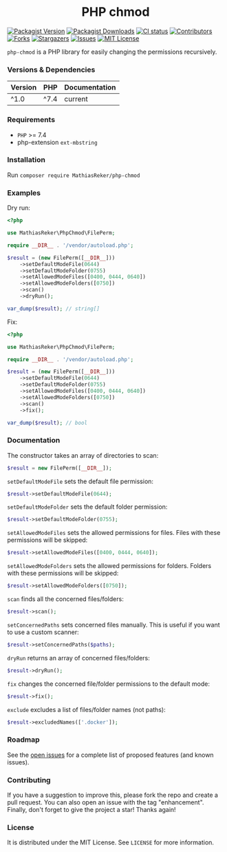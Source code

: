 <h1 align="center">PHP chmod</h1>

[![Packagist Version](https://img.shields.io/packagist/v/MathiasReker/php-chmod.svg)](https://packagist.org/packages/MathiasReker/php-chmod)
[![Packagist Downloads](https://img.shields.io/packagist/dt/MathiasReker/php-chmod.svg?color=%23ff007f)](https://packagist.org/packages/MathiasReker/php-chmod)
[![CI status](https://github.com/MathiasReker/php-chmod/actions/workflows/ci.yml/badge.svg?branch=develop)](https://github.com/MathiasReker/php-chmod/actions/workflows/ci.yml)
[![Contributors](https://img.shields.io/github/contributors/MathiasReker/php-chmod.svg)](https://github.com/MathiasReker/php-chmod/graphs/contributors)
[![Forks](https://img.shields.io/github/forks/MathiasReker/php-chmod.svg)](https://github.com/MathiasReker/php-chmod/network/members)
[![Stargazers](https://img.shields.io/github/stars/MathiasReker/php-chmod.svg)](https://github.com/MathiasReker/php-chmod/stargazers)
[![Issues](https://img.shields.io/github/issues/MathiasReker/php-chmod.svg)](https://github.com/MathiasReker/php-chmod/issues)
[![MIT License](https://img.shields.io/github/license/MathiasReker/php-chmod.svg)](https://github.com/MathiasReker/php-chmod/blob/develop/LICENSE.txt)

`php-chmod` is a PHP library for easily changing the permissions recursively.

### Versions & Dependencies

| Version | PHP  | Documentation |
|---------|------|---------------|
| ^1.0    | ^7.4 | current       |

### Requirements

- `PHP` >= 7.4
- php-extension `ext-mbstring`

### Installation

Run `composer require MathiasReker/php-chmod`

### Examples

Dry run:

```php
<?php

use MathiasReker\PhpChmod\FilePerm;

require __DIR__ . '/vendor/autoload.php';

$result = (new FilePerm([__DIR__]))
    ->setDefaultModeFile(0644)
    ->setDefaultModeFolder(0755)
    ->setAllowedModeFiles([0400, 0444, 0640])
    ->setAllowedModeFolders([0750])
    ->scan()
    ->dryRun();

var_dump($result); // string[]
```

Fix:

```php
<?php

use MathiasReker\PhpChmod\FilePerm;

require __DIR__ . '/vendor/autoload.php';

$result = (new FilePerm([__DIR__]))
    ->setDefaultModeFile(0644)
    ->setDefaultModeFolder(0755)
    ->setAllowedModeFiles([0400, 0444, 0640])
    ->setAllowedModeFolders([0750])
    ->scan()
    ->fix();

var_dump($result); // bool
```

### Documentation

The constructor takes an array of directories to scan:

```php
$result = new FilePerm([__DIR__]);
```

`setDefaultModeFile` sets the default file permission:

```php
$result->setDefaultModeFile(0644);
```

`setDefaultModeFolder` sets the default folder permission:

```php
$result->setDefaultModeFolder(0755);
```

`setAllowedModeFiles` sets the allowed permissions for files. Files with these permissions will be skipped:

```php
$result->setAllowedModeFiles([0400, 0444, 0640]);
```

`setAllowedModeFolders` sets the allowed permissions for folders. Folders with these permissions will be skipped:

```php
$result->setAllowedModeFolders([0750]);
```

`scan` finds all the concerned files/folders:

```php
$result->scan();
```

`setConcernedPaths` sets concerned files manually. This is useful if you want to use a custom scanner:

```php
$result->setConcernedPaths($paths);
```

`dryRun` returns an array of concerned files/folders:

```php
$result->dryRun();
```

`fix` changes the concerned file/folder permissions to the default mode:

```php
$result->fix();
```

`exclude` excludes a list of files/folder names (not paths):

```php
$result->excludedNames(['.docker']);
```

### Roadmap

See the [open issues](https://github.com/MathiasReker/php-chmod/issues) for a complete list of proposed
features (and known
issues).

### Contributing

If you have a suggestion to improve this, please fork the repo and create a pull request. You can also open an issue
with the tag "enhancement". Finally, don't forget to give the project a star! Thanks again!

### License

It is distributed under the MIT License. See `LICENSE` for more information.
